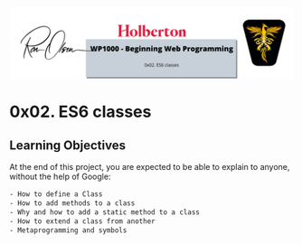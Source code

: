 ![Es6Header](../images/ES6_classes.png)

# 0x02. ES6 classes

## Learning Objectives

At the end of this project, you are expected to be able to explain to anyone, without the help of Google:

```
- How to define a Class
- How to add methods to a class
- Why and how to add a static method to a class
- How to extend a class from another
- Metaprogramming and symbols
```
